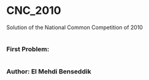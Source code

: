 # CNC_2010
Solution of the National Common Competition of 2010


#
### First Problem:

# 
### Author: El Mehdi Benseddik
